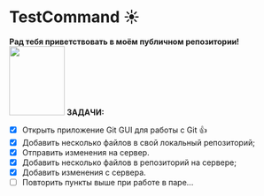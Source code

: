 # TestCommand :sunny:
<strong>Рад тебя приветствовать в моём публичном репозитории!</strong>
<br><img src="https://i.pinimg.com/564x/ff/cd/a1/ffcda1ddf83fe41924b1481d0ad1ccee.jpg" width="100" height="125">
**ЗАДАЧИ:**
- [x] Открыть приложение Git GUI для работы с Git :thumbsup:
- [x] Добавить несколько файлов в свой локальный репозиторий;
- [x] Отправить изменения на сервер.
- [x] Добавить несколько файлов в репозиторий на сервере;
- [x] Добавить изменения с сервера.
- [ ] Повторить пункты выше при работе в паре...
